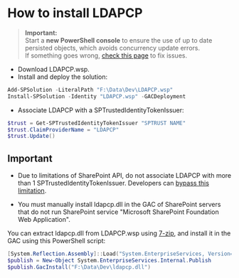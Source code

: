 # How to install LDAPCP

> **Important:**  
> Start a **new PowerShell console** to ensure the use of up to date persisted objects, which avoids concurrency update errors.  
> If something goes wrong, [check this page](Fix-setup-issues.html) to fix issues.

- Download LDAPCP.wsp.
- Install and deploy the solution:

```powershell
Add-SPSolution -LiteralPath "F:\Data\Dev\LDAPCP.wsp"
Install-SPSolution -Identity "LDAPCP.wsp" -GACDeployment
```

- Associate LDAPCP with a SPTrustedIdentityTokenIssuer:

```powershell
$trust = Get-SPTrustedIdentityTokenIssuer "SPTRUST NAME"
$trust.ClaimProviderName = "LDAPCP"
$trust.Update()
```

## Important

- Due to limitations of SharePoint API, do not associate LDAPCP with more than 1 SPTrustedIdentityTokenIssuer. Developers can [bypass this limitation](For-Developers.html).

- You must manually install ldapcp.dll in the GAC of SharePoint servers that do not run SharePoint service "Microsoft SharePoint Foundation Web Application".

You can extract ldapcp.dll from LDAPCP.wsp using [7-zip](https://www.7-zip.org/), and install it in the GAC using this PowerShell script:

```powershell
[System.Reflection.Assembly]::Load("System.EnterpriseServices, Version=4.0.0.0, Culture=neutral, PublicKeyToken=b03f5f7f11d50a3a")
$publish = New-Object System.EnterpriseServices.Internal.Publish
$publish.GacInstall("F:\Data\Dev\ldapcp.dll")
```
